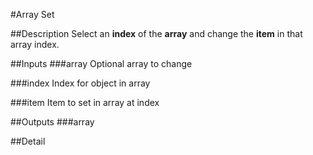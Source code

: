 #Array Set

##Description
Select an **index** of the **array** and change the **item** in that array index.

##Inputs
###array
Optional array to change

###index
Index for object in array

###item
Item to set in array at index

##Outputs
###array


##Detail

